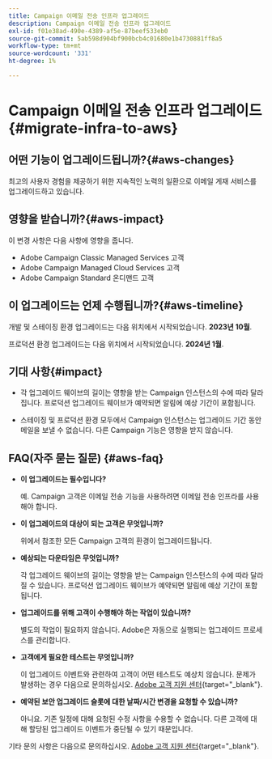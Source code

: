 ```yaml
---
title: Campaign 이메일 전송 인프라 업그레이드
description: Campaign 이메일 전송 인프라 업그레이드
exl-id: f01e38ad-490e-4389-af5e-87beef533eb0
source-git-commit: 5ab598d904bf900bcb4c01680e1b4730881ff8a5
workflow-type: tm+mt
source-wordcount: '331'
ht-degree: 1%

---
```


# Campaign 이메일 전송 인프라 업그레이드 {#migrate-infra-to-aws}

## 어떤 기능이 업그레이드됩니까?{#aws-changes}

최고의 사용자 경험을 제공하기 위한 지속적인 노력의 일환으로 이메일 게재 서비스를 업그레이드하고 있습니다.

## 영향을 받습니까?{#aws-impact}

이 변경 사항은 다음 사항에 영향을 줍니다.

* Adobe Campaign Classic Managed Services 고객
* Adobe Campaign Managed Cloud Services 고객
* Adobe Campaign Standard 온디맨드 고객

## 이 업그레이드는 언제 수행됩니까?{#aws-timeline}

개발 및 스테이징 환경 업그레이드는 다음 위치에서 시작되었습니다. **2023년 10월**.

프로덕션 환경 업그레이드는 다음 위치에서 시작되었습니다. **2024년 1월**.

## 기대 사항{#impact}

* 각 업그레이드 웨이브의 길이는 영향을 받는 Campaign 인스턴스의 수에 따라 달라집니다. 프로덕션 업그레이드 웨이브가 예약되면 알림에 예상 기간이 포함됩니다.

* 스테이징 및 프로덕션 환경 모두에서 Campaign 인스턴스는 업그레이드 기간 동안 메일을 보낼 수 없습니다. 다른 Campaign 기능은 영향을 받지 않습니다.

## FAQ(자주 묻는 질문) {#aws-faq}

* **이 업그레이드는 필수입니다?**

  예. Campaign 고객은 이메일 전송 기능을 사용하려면 이메일 전송 인프라를 사용해야 합니다.

* **이 업그레이드의 대상이 되는 고객은 무엇입니까?**

  위에서 참조한 모든 Campaign 고객의 환경이 업그레이드됩니다.

* **예상되는 다운타임은 무엇입니까?**

  각 업그레이드 웨이브의 길이는 영향을 받는 Campaign 인스턴스의 수에 따라 달라질 수 있습니다. 프로덕션 업그레이드 웨이브가 예약되면 알림에 예상 기간이 포함됩니다.

* **업그레이드를 위해 고객이 수행해야 하는 작업이 있습니까?**

  별도의 작업이 필요하지 않습니다. Adobe은 자동으로 실행되는 업그레이드 프로세스를 관리합니다.

* **고객에게 필요한 테스트는 무엇입니까?**

  이 업그레이드 이벤트와 관련하여 고객이 어떤 테스트도 예상치 않습니다. 문제가 발생하는 경우 다음으로 문의하십시오. [Adobe 고객 지원 센터](https://experienceleague.adobe.com/?support-solution=Campaign#support){target="_blank"}.


* **예약된 보안 업그레이드 슬롯에 대한 날짜/시간 변경을 요청할 수 있습니까?**

  아니요. 기존 일정에 대해 요청된 수정 사항을 수용할 수 없습니다. 다른 고객에 대해 할당된 업그레이드 이벤트가 중단될 수 있기 때문입니다.

기타 문의 사항은 다음으로 문의하십시오. [Adobe 고객 지원 센터](https://experienceleague.adobe.com/?support-solution=Campaign#support){target="_blank"}.
